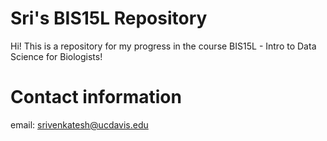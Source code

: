 # Sri's BIS15L Repository

Hi! This is a repository for my progress in the course BIS15L - Intro to Data Science for Biologists!

# Contact information
email: srivenkatesh@ucdavis.edu
